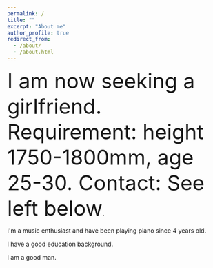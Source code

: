 ```yaml
---
permalink: /
title: ""
excerpt: "About me"
author_profile: true
redirect_from: 
  - /about/
  - /about.html
---
```


<p>
<font size=10>I am now seeking a girlfriend. Requirement: height 1750-1800mm, age 25-30. Contact: See left below</font>.
</p>

I'm a music enthusiast and have been playing piano since 4 years old.

I have a good education background.

I am a good man.


